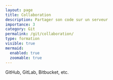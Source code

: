 ```yaml
---
layout: page
title: Collaboration
description: Partager son code sur un serveur
importance: 3
category: Git
permalink: /git/collaboration/
type: formation
visible: true
mermaid:
  enabled: true
  zoomable: true
---
```


GitHub, GitLab, Bitbucket, etc.
